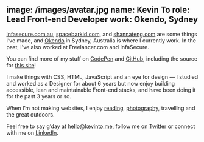 image: /images/avatar.jpg
name: Kevin To
role: Lead Front-end Developer
work: Okendo, Sydney
---

[infasecure.com.au](http://infasecure.com.au/), [spacebarkid.com](http://spacebarkid.com/), and [shannateng.com](http://shannateng.com/) are some things I’ve made, and [Okendo](https://www.okendo.io/) in Sydney, Australia is where I currently work. In the past, I've also worked at Freelancer.com and InfaSecure.

You can find more of my stuff on [CodePen](https://codepen.io/qkevinto/) and [GitHub](https://github.com/qkevinto/), including the source for [this site](https://github.com/qkevinto/kevinto.me)!

I make things with CSS, HTML, JavaScript and an eye for design &mdash; I studied and worked as a Designer for about 6 years but now enjoy building accessible, lean and maintainable Front-end stacks, and have been doing it for the past 3 years or so.

When I’m not making websites, I enjoy [reading](https://getpocket.com/@kevinto), [photography](https://www.instagram.com/qkevinto/), travelling and the great outdoors.

Feel free to say g’day at [hello@kevinto.me](mailto:hello@kevinto.me), follow me on [Twitter](https://twitter.com/qkevinto) or connect with me on [LinkedIn](https://au.linkedin.com/in/qkevinto).
